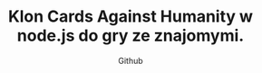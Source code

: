 ---
emoji: "🃏"
thumbnail: "cards.png"
title: "Klon Cards Against Humanity w node.js do gry ze znajomymi."
summary: "Hobbystyczny projekt open-source z kodem źródłowym dostępnym na moim Githubie - zapraszam do korzystania!"
subtitle: "Github"
github: "https://github.com/asdfMaciej/cah"
weight: 8
---